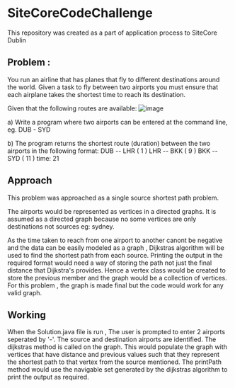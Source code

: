 # SiteCoreCodeChallenge
This repository was created as a part of application process to SiteCore Dublin

## Problem :

You run an airline that has planes that fly to different destinations around the world. Given a
task to fly between two airports you must ensure that each airplane takes the shortest time
to reach its destination.


Given that the following routes are available:
![image](https://user-images.githubusercontent.com/25200547/126197479-22831bf7-301f-4d9b-9092-92ed45caee6e.png)

a) Write a program where two airports can be entered at the command line, eg. DUB -
SYD


b) The program returns the shortest route (duration) between the two airports in the
following format:
DUB -- LHR ( 1 )
LHR -- BKK ( 9 )
BKK -- SYD ( 11 )
time: 21

## Approach

This problem was approached as a single source shortest path problem. 

The airports would be represented as vertices in a directed graphs. It is assumed as a directed graph because no some vertices are only destinations not sources eg: sydney.

As the time taken to reach from one airport to another canont be negative and the data can be easily modeled as a graph , Dijkstras algorithm will be used to find the shortest path from each source. Printing the output in the required format would need a way of storing the path not just the final distance that Dijkstra's provides. Hence a vertex class would be created to store the previous member and the graph would be a collection of vertices. For this problem , the graph is made final but the code would work for any valid graph.

## Working
When the Solution.java file is run , The user is prompted to enter 2 airports seperated by '-'. The source and destination airports are identified. The dijkstras method is called on the graph. This would populate the graph with vertices that have distance and previous values such that they represent the shortest path to that vertex from the source mentioned. The printPath method would use the navigable set generated by the dijkstras algorithm to print the output as required. 
